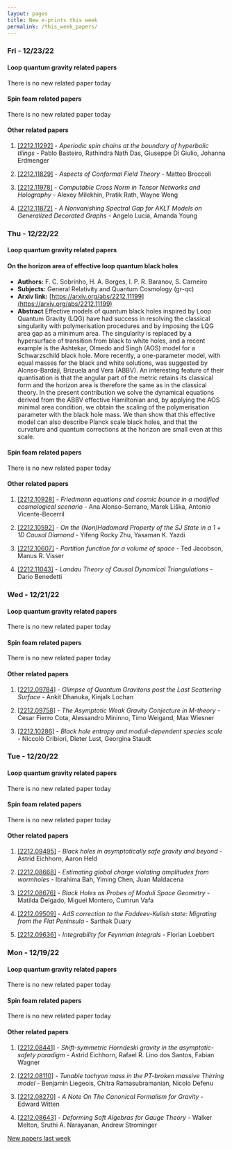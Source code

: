 ```yaml
---
layout: pages
title: New e-prints this week
permalink: /this_week_papers/
---
```




### Fri - 12/23/22

#### Loop quantum gravity related papers

There is no new related paper today 

#### Spin foam related papers

There is no new related paper today 



#### Other related papers

1. [[2212.11292]](https://arxiv.org/abs/2212.11292) - *Aperiodic spin chains at the boundary of hyperbolic tilings* - Pablo Basteiro, Rathindra Nath Das, Giuseppe Di Giulio, Johanna Erdmenger

1. [[2212.11829]](https://arxiv.org/abs/2212.11829) - *Aspects of Conformal Field Theory* - Matteo Broccoli

1. [[2212.11978]](https://arxiv.org/abs/2212.11978) - *Computable Cross Norm in Tensor Networks and Holography* - Alexey Milekhin, Pratik Rath, Wayne Weng

1. [[2212.11872]](https://arxiv.org/abs/2212.11872) - *A Nonvanishing Spectral Gap for AKLT Models on Generalized Decorated  Graphs* - Angelo Lucia, Amanda Young



### Thu - 12/22/22

#### Loop quantum gravity related papers

#### **On the horizon area of effective loop quantum black holes**
 - **Authors:** F. C. Sobrinho, H. A. Borges, I. P. R. Baranov, S. Carneiro
 - **Subjects:** General Relativity and Quantum Cosmology (gr-qc)
 - **Arxiv link:** [https://arxiv.org/abs/2212.11199](https://arxiv.org/abs/2212.11199)
 - **Abstract**
 Effective models of quantum black holes inspired by Loop Quantum Gravity (LQG) have had success in resolving the classical singularity with polymerisation procedures and by imposing the LQG area gap as a minimum area. The singularity is replaced by a hypersurface of transition from black to white holes, and a recent example is the Ashtekar, Olmedo and Singh (AOS) model for a Schwarzschild black hole. More recently, a one-parameter model, with equal masses for the black and white solutions, was suggested by Alonso-Bardaji, Brizuela and Vera (ABBV). An interesting feature of their quantisation is that the angular part of the metric retains its classical form and the horizon area is therefore the same as in the classical theory. In the present contribution we solve the dynamical equations derived from the ABBV effective Hamiltonian and, by applying the AOS minimal area condition, we obtain the scaling of the polymerisation parameter with the black hole mass. We than show that this effective model can also describe Planck scale black holes, and that the curvature and quantum corrections at the horizon are small even at this scale. 

#### Spin foam related papers

There is no new related paper today 



#### Other related papers

1. [[2212.10928]](https://arxiv.org/abs/2212.10928) - *Friedmann equations and cosmic bounce in a modified cosmological  scenario* - Ana Alonso-Serrano, Marek Liška, Antonio Vicente-Becerril

1. [[2212.10592]](https://arxiv.org/abs/2212.10592) - *On the (Non)Hadamard Property of the SJ State in a $1+1$D Causal Diamond* - Yifeng Rocky Zhu, Yasaman K. Yazdi

1. [[2212.10607]](https://arxiv.org/abs/2212.10607) - *Partition function for a volume of space* - Ted Jacobson, Manus R. Visser

1. [[2212.11043]](https://arxiv.org/abs/2212.11043) - *Landau Theory of Causal Dynamical Triangulations* - Dario Benedetti



### Wed - 12/21/22

#### Loop quantum gravity related papers

There is no new related paper today 

#### Spin foam related papers

There is no new related paper today 



#### Other related papers

1. [[2212.09784]](https://arxiv.org/abs/2212.09784) - *Glimpse of Quantum Gravitons post the Last Scattering Surface* - Ankit Dhanuka, Kinjalk Lochan

1. [[2212.09758]](https://arxiv.org/abs/2212.09758) - *The Asymptotic Weak Gravity Conjecture in M-theory* - Cesar Fierro Cota, Alessandro Mininno, Timo Weigand, Max Wiesner

1. [[2212.10286]](https://arxiv.org/abs/2212.10286) - *Black hole entropy and moduli-dependent species scale* - Niccolò Cribiori, Dieter Lust, Georgina Staudt



### Tue - 12/20/22

#### Loop quantum gravity related papers

There is no new related paper today 

#### Spin foam related papers

There is no new related paper today 



#### Other related papers

1. [[2212.09495]](https://arxiv.org/abs/2212.09495) - *Black holes in asymptotically safe gravity and beyond* - Astrid Eichhorn, Aaron Held

1. [[2212.08668]](https://arxiv.org/abs/2212.08668) - *Estimating global charge violating amplitudes from wormholes* - Ibrahima Bah, Yiming Chen, Juan Maldacena

1. [[2212.08676]](https://arxiv.org/abs/2212.08676) - *Black Holes as Probes of Moduli Space Geometry* - Matilda Delgado, Miguel Montero, Cumrun Vafa

1. [[2212.09509]](https://arxiv.org/abs/2212.09509) - *AdS correction to the Faddeev-Kulish state: Migrating from the Flat  Peninsula* - Sarthak Duary

1. [[2212.09636]](https://arxiv.org/abs/2212.09636) - *Integrability for Feynman Integrals* - Florian Loebbert



### Mon - 12/19/22

#### Loop quantum gravity related papers

There is no new related paper today 

#### Spin foam related papers

There is no new related paper today 



#### Other related papers

1. [[2212.08441]](https://arxiv.org/abs/2212.08441) - *Shift-symmetric Horndeski gravity in the asymptotic-safety paradigm* - Astrid Eichhorn, Rafael R. Lino dos Santos, Fabian Wagner

1. [[2212.08110]](https://arxiv.org/abs/2212.08110) - *Tunable tachyon mass in the PT-broken massive Thirring model* - Benjamin Liegeois, Chitra Ramasubramanian, Nicolo Defenu

1. [[2212.08270]](https://arxiv.org/abs/2212.08270) - *A Note On The Canonical Formalism for Gravity* - Edward Witten

1. [[2212.08643]](https://arxiv.org/abs/2212.08643) - *Deforming Soft Algebras for Gauge Theory* - Walker Melton, Sruthi A. Narayanan, Andrew Strominger






[New papers last week]({{site.url}}/archived/weekly/pre-prints/2022/12/19/archived_weekly_papers.html)